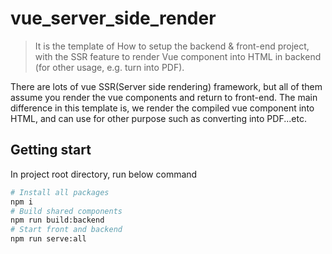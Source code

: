 # vue_server_side_render

> It is the template of How to setup the backend & front-end project, with the SSR feature to render Vue component into HTML in backend (for other usage, e.g. turn into PDF).


There are lots of vue SSR(Server side rendering) framework, but all of them assume you render the vue components and return to front-end. The main difference in this template is, we render the compiled vue component into HTML, and can use for other purpose such as converting into PDF...etc.


## Getting start

In project root directory, run below command
```sh
# Install all packages
npm i
# Build shared components
npm run build:backend
# Start front and backend
npm run serve:all
```